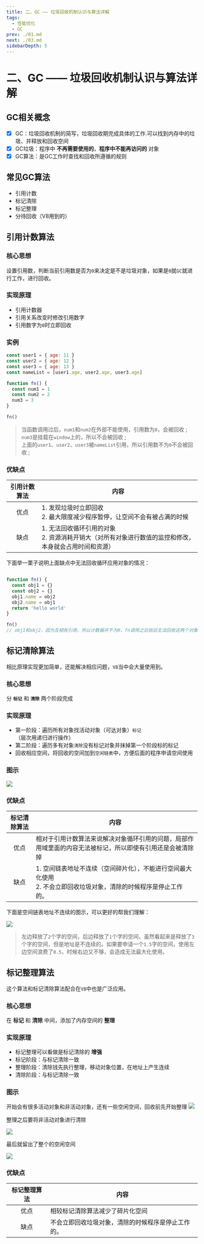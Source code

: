 ```yaml
---
title: 二、GC —— 垃圾回收机制认识与算法详解
tags: 
  - 性能优化
  - GC
prev: ./01.md
next: ./03.md
sidebarDepth: 5
---
```

# 二、GC —— 垃圾回收机制认识与算法详解

## GC相关概念
- [x] GC：垃圾回收机制的简写，垃圾回收期完成具体的工作.可以找到内存中的垃圾、并释放和回收空间
- [x] GC垃圾：程序中 **不再需要使用的**，**程序中不能再访问的** 对象
- [x] GC算法：是GC工作时查找和回收所遵循的规则

## 常见GC算法
- 引用计数
- 标记清除
- 标记整理
- 分待回收（V8用到的）

## 引用计数算法
### 核心思想
设置引用数，判断当前引用数是否为`0`来决定是不是垃圾对象，如果是`0`就`GC`就进行工作，进行回收。

### 实现原理
- 引用计数器
- 引用关系改变时修改引用数字
- 引用数字为`0`时立即回收

### 实例
```js
const user1 = { age: 11 }
const user2 = { age: 12 }
const user3 = { age: 13 }
const nameList = [user1.age, user2.age, user3.age]

function fn() {
  const num1 = 1
  const num2 = 2
  num3 = 3
}

fn()
```
> 当函数调用过后，`num1`和`num2`在外部不能使用，引用数为`0`，会被回收 ;  
> `num3`是挂载在`window`上的，所以不会被回收 ;  
> 上面的`user1`、`user2`、`user3`被`nameList`引用，所以引用数不为`0`不会被回收 ;  
### 优缺点

引用计数算法 | 内容
:---:|---
优点 | 1. 发现垃圾时立即回收<br/>2. 最大限度减少程序暂停，让空间不会有被占满的时候
缺点 | 1. 无法回收循环引用的对象<br/>2. 资源消耗开销大（对所有对象进行数值的监控和修改，本身就会占用时间和资源）

下面举一栗子说明上面缺点中无法回收循环应用对象的情况：
```js

function fn() {
  const obj1 = {}
  const obj2 = {}
  obj1.name = obj2
  obj2.name = obj1
  return 'hello world'
}

fn()
// obj1和obj2，因为互相有引用，所以计数器并不为0，fn调用之后依旧无法回收这两个对象
```

## 标记清除算法
相比原理实现更加简单，还能解决相应问题，`V8`当中会大量使用到。
### 核心思想
分 **`标记`** 和 **`清除`** 两个阶段完成
### 实现原理
- 第一阶段：遍历所有对象找活动对象（可达对象）`标记`（层次用递归进行操作）
- 第二阶段：遍历多有对象`清除`没有标记对象并抹掉第一个阶段标的标记
- 回收相应空间，将回收的空间加到`空闲链表`中，方便后面的程序申请空间使用

### 图示

![](https://p3-juejin.byteimg.com/tos-cn-i-k3u1fbpfcp/c75e75b87ede4b0882cef653970800de~tplv-k3u1fbpfcp-watermark.image)

### 优缺点

标记清除算法 | 内容
:---:|---
优点 | 相对于引用计数算法来说解决对象循环引用的问题，局部作用域里面的内容无法被标记，所以即使有引用还是会被清除掉
缺点 | 1. 空间链表地址不连续（空间碎片化），不能进行空间最大化使用<br/>2. 不会立即回收垃圾对象，清除的时候程序是停止工作的。

下面是空间链表地址不连续的图示，可以更好的帮我们理解：

![](https://p6-juejin.byteimg.com/tos-cn-i-k3u1fbpfcp/6616863aeaa04369b181f8e46932f765~tplv-k3u1fbpfcp-watermark.image)

> 左边释放了`2`个字的空间，后边释放了`1`个字的空间，虽然看起来是释放了`3`个字的空间，但是地址是不连续的。如果要申请一个`1.5`字的空间，使用左边空间浪费了`0.5`，时候右边又不够，会造成无法最大化使用。

## 标记整理算法
这个算法和标记清除算法配合在`V8`中也是广泛应用。
### 核心思想
在 **标记** 和 **清除** 中间，添加了内存空间的 **整理**
### 实现原理
- 标记整理可以看做是标记清除的 **增强**
- 标记阶段：与标记清除一致
- 整理阶段：清除钱先执行整理，移动对象位置，在地址上产生连续
- 清除阶段：与标记清除一致

### 图示
开始会有很多活动对象和非活动对象，还有一些空闲空间，回收前先开始整理
![](https://p6-juejin.byteimg.com/tos-cn-i-k3u1fbpfcp/7d2bd4e643a64f77835bf94fda0a42a9~tplv-k3u1fbpfcp-watermark.image)

整理之后要将非活动对象进行清除

![](https://p6-juejin.byteimg.com/tos-cn-i-k3u1fbpfcp/80b11936f648476682b97b3d293fa78f~tplv-k3u1fbpfcp-watermark.image)

最后就留出了整个的空闲空间

![](https://p6-juejin.byteimg.com/tos-cn-i-k3u1fbpfcp/8f14b877263a45e2acf43d1760d031a1~tplv-k3u1fbpfcp-watermark.image)

### 优缺点
标记整理算法 | 内容
:---:|---
优点 | 相较标记清除算法减少了碎片化空间
缺点 | 不会立即回收垃圾对象，清除的时候程序是停止工作的。

<Vssue :options="{ locale: 'zh' }"/>